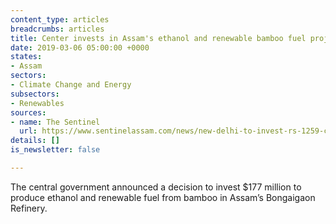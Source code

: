 ```yaml
---
content_type: articles
breadcrumbs: articles
title: Center invests in Assam's ethanol and renewable bamboo fuel project
date: 2019-03-06 05:00:00 +0000
states:
- Assam
sectors:
- Climate Change and Energy
subsectors:
- Renewables
sources:
- name: The Sentinel
  url: https://www.sentinelassam.com/news/new-delhi-to-invest-rs-1259-crore-to-produce-ethanol-in-assam/
details: []
is_newsletter: false

---
```

The central government announced a decision to invest $177 million to produce ethanol and renewable fuel from bamboo in Assam’s Bongaigaon Refinery.
